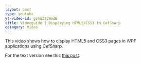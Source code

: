 ```yaml
---
layout: post
type: youtube
yt-video-id: gphqZTCWoZE
title: Videoguide | Displaying HTML5/CSS3 in CefSharp
category: Video
---
```

This video shows how to display HTML5 and CSS3 pages in WPF applications using CefSharp.

For the text  version see this [this post](http://www.cefsharptutorials.com/CefSharp-Basics-Display-an-HTML5.CSS3-Webpage/).
